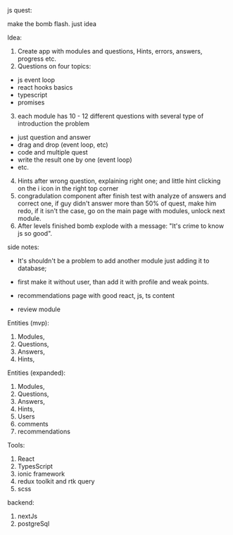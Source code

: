 js quest:

make the bomb flash. just idea

Idea:
1) Create app with modules and questions, Hints, errors, answers, progress etc.
2) Questions on four topics:
- js event loop
- react hooks basics
- typescript
- promises
3) each module has 10 - 12 different questions with several type of introduction the problem
- just question and answer
- drag and drop (event loop, etc)
- code and multiple quest
- write the result one by one (event loop)
- etc.
4) Hints after wrong question, explaining right one; and little hint clicking on the i icon in the right top corner
5) congradulation component after finish test with analyze of answers and correct one, if guy didn't answer more than 50% of quest, make him redo, if it isn't the case, go on the main page with modules, unlock next module.
6) After levels finished bomb explode with a message: "It's crime to know js so good".

side notes:

- It's shouldn't be a problem to add another module just adding it to database;

- first make it without user, than add it with profile and weak points.

- recommendations page with good react, js, ts content

- review module

Entities (mvp):
1) Modules,
2) Questions,
3) Answers,
4) Hints,

Entities (expanded):
1) Modules,
2) Questions,
3) Answers,
4) Hints,
5) Users
6) comments
7) recommendations

Tools:
1) React
2) TypesScript
3) ionic framework
4) redux toolkit and rtk query
5) scss

backend:
1) nextJs
2) postgreSql